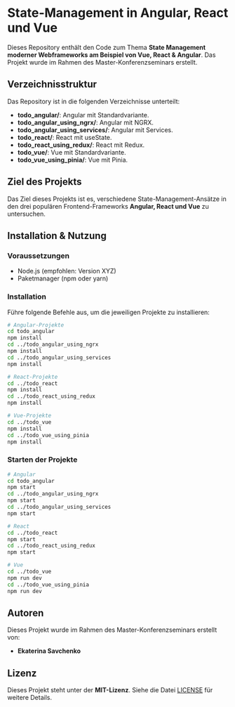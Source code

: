 # State-Management in Angular, React und Vue

Dieses Repository enthält den Code zum Thema **State Management moderner Webframeworks am Beispiel von Vue, React & Angular**. Das Projekt wurde im Rahmen des Master-Konferenzseminars erstellt.

## Verzeichnisstruktur

Das Repository ist in die folgenden Verzeichnisse unterteilt:

- **todo_angular/**: Angular mit Standardvariante.
- **todo_angular_using_ngrx/**: Angular mit NGRX.
- **todo_angular_using_services/**: Angular mit Services.
- **todo_react/**: React mit useState.
- **todo_react_using_redux/**: React mit Redux.
- **todo_vue/**: Vue mit Standardvariante.
- **todo_vue_using_pinia/**: Vue mit Pinia.

## Ziel des Projekts

Das Ziel dieses Projekts ist es, verschiedene State-Management-Ansätze in den drei populären Frontend-Frameworks **Angular, React und Vue** zu untersuchen.

## Installation & Nutzung

### Voraussetzungen

- Node.js (empfohlen: Version XYZ)
- Paketmanager (npm oder yarn)

### Installation

Führe folgende Befehle aus, um die jeweiligen Projekte zu installieren:

```sh
# Angular-Projekte
cd todo_angular
npm install
cd ../todo_angular_using_ngrx
npm install
cd ../todo_angular_using_services
npm install

# React-Projekte
cd ../todo_react
npm install
cd ../todo_react_using_redux
npm install

# Vue-Projekte
cd ../todo_vue
npm install
cd ../todo_vue_using_pinia
npm install
```

### Starten der Projekte

```sh
# Angular
cd todo_angular
npm start
cd ../todo_angular_using_ngrx
npm start
cd ../todo_angular_using_services
npm start

# React
cd ../todo_react
npm start
cd ../todo_react_using_redux
npm start

# Vue
cd ../todo_vue
npm run dev
cd ../todo_vue_using_pinia
npm run dev
```

## Autoren

Dieses Projekt wurde im Rahmen des Master-Konferenzseminars erstellt von:
- **Ekaterina Savchenko**

## Lizenz

Dieses Projekt steht unter der **MIT-Lizenz**. Siehe die Datei [LICENSE](LICENSE) für weitere Details.

